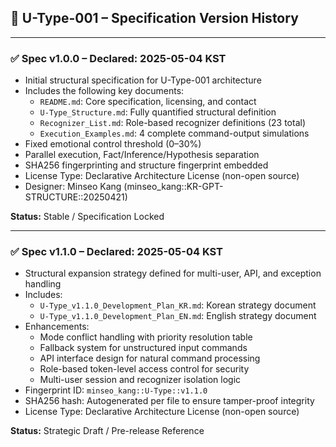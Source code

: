 ## 📌 U-Type-001 – Specification Version History

---

### ✅ Spec v1.0.0 – Declared: 2025-05-04 KST

- Initial structural specification for U-Type-001 architecture
- Includes the following key documents:
  - `README.md`: Core specification, licensing, and contact
  - `U-Type_Structure.md`: Fully quantified structural definition
  - `Recognizer_List.md`: Role-based recognizer definitions (23 total)
  - `Execution_Examples.md`: 4 complete command-output simulations
- Fixed emotional control threshold (0–30%)
- Parallel execution, Fact/Inference/Hypothesis separation
- SHA256 fingerprinting and structure fingerprint embedded
- License Type: Declarative Architecture License (non-open source)
- Designer: Minseo Kang (minseo_kang::KR-GPT-STRUCTURE::20250421)

**Status:** Stable / Specification Locked

---

### ✅ Spec v1.1.0 – Declared: 2025-05-04 KST

- Structural expansion strategy defined for multi-user, API, and exception handling
- Includes:
  - `U-Type_v1.1.0_Development_Plan_KR.md`: Korean strategy document  
  - `U-Type_v1.1.0_Development_Plan_EN.md`: English strategy document  
- Enhancements:
  - Mode conflict handling with priority resolution table
  - Fallback system for unstructured input commands
  - API interface design for natural command processing
  - Role-based token-level access control for security
  - Multi-user session and recognizer isolation logic
- Fingerprint ID: `minseo_kang::U-Type::v1.1.0`  
- SHA256 hash: Autogenerated per file to ensure tamper-proof integrity  
- License Type: Declarative Architecture License (non-open source)

**Status:** Strategic Draft / Pre-release Reference
